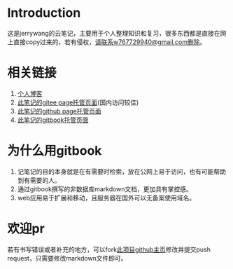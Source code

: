 # Introduction

这是jerrywang的云笔记，主要用于个人整理知识和复习，很多东西都是直接在网上直接copy过来的，若有侵权，请联系w767729940@gmail.com删除。

# 相关链接

1. [个人博客](https://jerrywang.top)
2. [此笔记的gitee page托管页面](<https://jerrywjy.gitee.io/jerrywang_note>)(国内访问较佳)
3. [此笔记的github page托管页面](https://note.jerrywang.top)
4. [此笔记的gitbook托管页面](https://yunnote.club)


# 为什么用gitbook

1. 记笔记的目的本身就是在有需要时检索，放在公网上易于访问，也有可能帮助到有需要的人。
2. 通过gitbook撰写的非数据库markdown文档，更加具有掌控感。
3. web应用易于扩展和移动，且服务器在国外可以无备案使用域名。

# 欢迎pr

若有书写错误或者补充的地方，可以fork[此项目github主页](<https://github.com/Jerrywang959/jerrywang_note>)修改并提交push request，只需要修改markdown文件即可。

